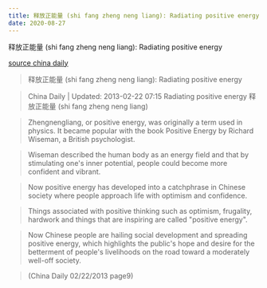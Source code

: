 ```yaml
---
title: 释放正能量 (shi fang zheng neng liang): Radiating positive energy
date: 2020-08-27
---
```



释放正能量 (shi fang zheng neng liang): Radiating positive energy

[source china daily](https://www.chinadaily.com.cn/opinion/2013-02/22/content_16246125.htm)

> 释放正能量 (shi fang zheng neng liang): Radiating positive energy

>China Daily | Updated: 2013-02-22 07:15
>Radiating positive energy 释放正能量 (shi fang zheng neng liang)

>Zhengnengliang, or positive energy, was originally a term used in physics. It became popular with the book Positive Energy by Richard Wiseman, a British psychologist.

>Wiseman described the human body as an energy field and that by stimulating one's inner potential, people could become more confident and vibrant.

>Now positive energy has developed into a catchphrase in Chinese society where people approach life with optimism and confidence.

>Things associated with positive thinking such as optimism, frugality, hardwork and things that are inspiring are called "positive energy".

>Now Chinese people are hailing social development and spreading positive energy, which highlights the public's hope and desire for the betterment of people's livelihoods on the road toward a moderately well-off society.

> (China Daily 02/22/2013 page9)